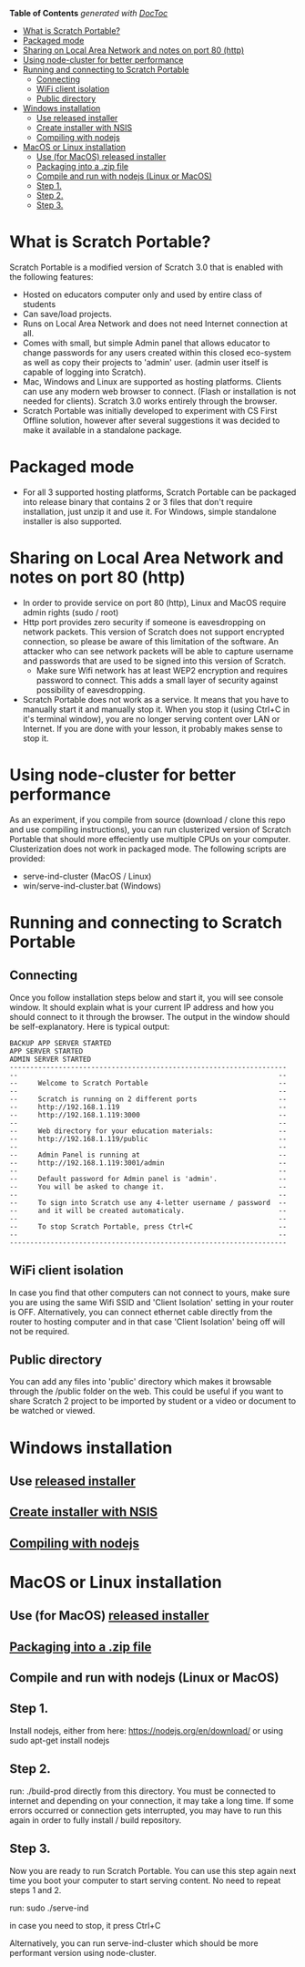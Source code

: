 <!-- START doctoc generated TOC please keep comment here to allow auto update -->
<!-- DON'T EDIT THIS SECTION, INSTEAD RE-RUN doctoc TO UPDATE -->
**Table of Contents**  *generated with [DocToc](https://github.com/thlorenz/doctoc)*

- [What is Scratch Portable?](#what-is-scratch-portable)
- [Packaged mode](#packaged-mode)
- [Sharing on Local Area Network and notes on port 80 (http)](#sharing-on-local-area-network-and-notes-on-port-80-http)
- [Using node-cluster for better performance](#using-node-cluster-for-better-performance)
- [Running and connecting to Scratch Portable](#running-and-connecting-to-scratch-portable)
  - [Connecting](#connecting)
  - [WiFi client isolation](#wifi-client-isolation)
  - [Public directory](#public-directory)
- [Windows installation](#windows-installation)
  - [Use released installer](#use-released-installer)
  - [Create installer with NSIS](#create-installer-with-nsis)
  - [Compiling with nodejs](#compiling-with-nodejs)
- [MacOS or Linux installation](#macos-or-linux-installation)
  - [Use (for MacOS) released installer](#use-for-macos-released-installer)
  - [Packaging into a .zip file](#packaging-into-a-zip-file)
  - [Compile and run with nodejs (Linux or MacOS)](#compile-and-run-with-nodejs-linux-or-macos)
  - [Step 1.](#step-1)
  - [Step 2.](#step-2)
  - [Step 3.](#step-3)

<!-- END doctoc generated TOC please keep comment here to allow auto update -->

# What is Scratch Portable?

Scratch Portable is a modified version of Scratch 3.0 that is enabled with the following features:
* Hosted on educators computer only and used by entire class of students
* Can save/load projects.
* Runs on Local Area Network and does not need Internet connection at all.
* Comes with small, but simple Admin panel that allows educator to change passwords for any users created within this closed eco-system as well as copy their projects to 'admin' user. (admin user itself is capable of logging into Scratch).
* Mac, Windows and Linux are supported as hosting platforms. Clients can use any modern web browser to connect.
(Flash or installation is not needed for clients). Scratch 3.0 works entirely through the browser.
* Scratch Portable was initially developed to experiment with CS First Offline solution, however after several suggestions it was decided to make it available in a standalone package.

# Packaged mode
* For all 3 supported hosting platforms, Scratch Portable can be packaged into release binary that contains 2 or 3 files that don't require installation, just unzip it and use it. For Windows, simple standalone installer is also supported.

# Sharing on Local Area Network and notes on port 80 (http)
* In order to provide service on port 80 (http), Linux and MacOS require admin rights (sudo / root)
* Http port provides zero security if someone is eavesdropping on network packets. This version of Scratch does not support encrypted connection, so please be aware of this limitation of the software. An attacker who can see network packets will be able to capture username and passwords that are used to be signed into this version of Scratch.
    * Make sure Wifi network has at least WEP2 encryption and requires password to connect. This adds a small
    layer of security against possibility of eavesdropping.
* Scratch Portable does not work as a service. It means that you have to manually start it and manually stop it.
When you stop it (using Ctrl+C in it's terminal window), you are no longer serving content over LAN or Internet. If you are done with your lesson, it probably makes sense to stop it.

# Using node-cluster for better performance

As an experiment, if you compile from source (download / clone this repo and use compiling instructions),
you can run clusterized version of Scratch Portable that should more effeciently use multiple CPUs on your
computer. Clusterization does not work in packaged mode. The following scripts are provided:
* serve-ind-cluster (MacOS / Linux)
* win/serve-ind-cluster.bat (Windows)

# Running and connecting to Scratch Portable
## Connecting
Once you follow installation steps below and start it, you
will see console window. It should explain what is your current IP address and how you should
connect to it through the browser. The output in the window should be self-explanatory.
Here is typical output:
```
BACKUP APP SERVER STARTED
APP SERVER STARTED
ADMIN SERVER STARTED
--------------------------------------------------------------------
--                                                                --
--     Welcome to Scratch Portable                                --
--                                                                --
--     Scratch is running on 2 different ports                    --
--     http://192.168.1.119                                       --
--     http://192.168.1.119:3000                                  --
--                                                                --
--     Web directory for your education materials:                --
--     http://192.168.1.119/public                                --
--                                                                --
--     Admin Panel is running at                                  --
--     http://192.168.1.119:3001/admin                            --
--                                                                --
--     Default password for Admin panel is 'admin'.               --
--     You will be asked to change it.                            --
--                                                                --
--     To sign into Scratch use any 4-letter username / password  --
--     and it will be created automaticaly.                       --
--                                                                --
--     To stop Scratch Portable, press Ctrl+C                     --
--                                                                --
--------------------------------------------------------------------
```

## WiFi client isolation
In case you find that other computers can not connect to yours, make sure you are using the same Wifi SSID and 'Client Isolation' setting in your router is OFF. Alternatively, you can connect ethernet cable directly from the router to hosting computer and in that case 'Client Isolation' being off will not be required.

## Public directory
You can add any files into 'public' directory which makes it browsable through the /public folder on the
web. This could be useful if you want to share Scratch 2 project to be imported by student or
a video or document to be watched or viewed.

# Windows installation

## Use [released installer](https://github.com/kotl/scratch-portable/releases)
## [Create installer with NSIS](win_distrib/README.md)
## [Compiling with nodejs](win/README.md)

# MacOS or Linux installation

## Use (for MacOS) [released installer](https://github.com/kotl/scratch-portable/releases)
## [Packaging into a .zip file](distrib/README.md)

## Compile and run with nodejs (Linux or MacOS)

## Step 1.

  Install nodejs, either from here: https://nodejs.org/en/download/
  or using sudo apt-get install nodejs

## Step 2.

  run:
  ./build-prod
  directly from this directory. You must be connected to internet
  and depending on your connection, it may take a long time.
  If some errors occurred or connection gets interrupted, you may have to run
  this again in order to fully install / build repository.

## Step 3.

  Now you are ready to run Scratch Portable. You can use this step again next
  time you boot your computer to start serving content. No need to repeat steps 1 and 2.

  run:
  sudo ./serve-ind

  in case you need to stop, it press Ctrl+C

  Alternatively, you can run serve-ind-cluster which should be more performant version using node-cluster.
